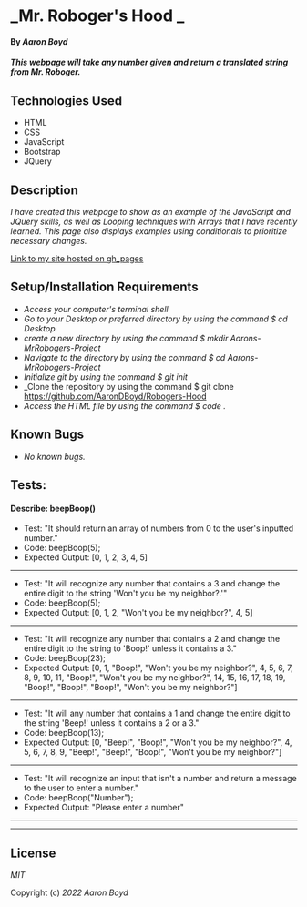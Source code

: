 # _Mr. Roboger's Hood _

#### By _**Aaron Boyd**_

#### _This webpage will take any number given and return a translated string from Mr. Roboger._

## Technologies Used

* HTML
* CSS
* JavaScript
* Bootstrap
* JQuery

## Description

_I have created this webpage to show as an example of the JavaScript and JQuery skills, as well as Looping techniques with Arrays that I have recently learned. This page also displays examples using conditionals to prioritize necessary changes._

[Link to my site hosted on gh_pages](https://aarondboyd.github.io/Robogers-Hood/)

## Setup/Installation Requirements

* _Access your computer's terminal shell_
* _Go to your Desktop or preferred directory by using the command $ cd Desktop_
* _create a new directory by using the command $ mkdir Aarons-MrRobogers-Project_
* _Navigate to the directory by using the command $ cd Aarons-MrRobogers-Project_
* _Initialize git by using the command $ git init_
* _Clone the repository by using the command $ git clone https://github.com/AaronDBoyd/Robogers-Hood
* _Access the HTML file by using the command $ code ._

## Known Bugs

* _No known bugs._

## Tests:

#### Describe: beepBoop()

- Test: "It should return an array of numbers from 0 to the user's inputted number."
- Code: beepBoop(5);
- Expected Output: [0, 1, 2, 3, 4, 5]
---
- Test: "It will recognize any number that contains a 3 and change the entire digit to the string 'Won't you be my neighbor?.'"
- Code: beepBoop(5);
- Expected Output: [0, 1, 2, "Won't you be my neighbor?", 4, 5]
---
- Test: "It will recognize any number that contains a 2 and change the entire digit to the string to 'Boop!' unless it contains a 3."
- Code: beepBoop(23);
- Expected Output: [0, 1, "Boop!", "Won't you be my neighbor?", 4, 5, 6, 7, 8, 9, 10, 11, "Boop!", "Won't you be my neighbor?", 14, 15, 16, 17, 18, 19, "Boop!", "Boop!", "Boop!", "Won't you be my neighbor?"]
---
- Test: "It will any number that contains a 1 and change the entire digit to the string 'Beep!' unless it contains a 2 or a 3."
- Code: beepBoop(13);
- Expected Output: [0, "Beep!", "Boop!", "Won't you be my neighbor?", 4, 5, 6, 7, 8, 9, "Beep!", "Beep!", "Boop!", "Won't you be my neighbor?"]
---
- Test: "It will recognize an input that isn't a number and return a message to the user to enter a number."
- Code: beepBoop("Number");
- Expected Output: "Please enter a number"
---
---

## License

_MIT_

Copyright (c) _2022_ _Aaron Boyd_